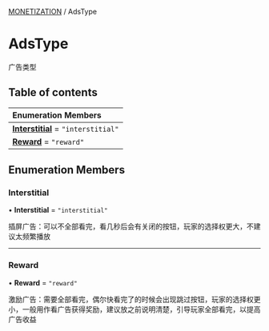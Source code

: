 [MONETIZATION](../groups/MONETIZATION.MONETIZATION.md) / AdsType

# AdsType <Badge type="tip" text="Enumeration" /> <Score text="AdsType" />

广告类型

## Table of contents

| Enumeration Members |
| :-----|
| **[Interstitial](Service.AdsType.md#interstitial)** = ``"interstitial"`` <br> |
| **[Reward](Service.AdsType.md#reward)** = ``"reward"`` <br> |

## Enumeration Members

### Interstitial <Score text="Interstitial" /> 

• **Interstitial** = ``"interstitial"``

插屏广告：可以不全部看完，看几秒后会有关闭的按钮，玩家的选择权更大，不建议太频繁播放

___

### Reward <Score text="Reward" /> 

• **Reward** = ``"reward"``

激励广告：需要全部看完，偶尔快看完了的时候会出现跳过按钮，玩家的选择权更小，一般用作看广告获得奖励，建议放之前说明清楚，引导玩家全部看完，以提高广告收益
